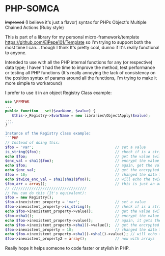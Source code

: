PHP-SOMCA
=========

~~Improved~~ (I believe it's just a flavor) syntax for PHPs Object's Multiple Chained Actions (Ruby style)

This is part of a library for my personal micro-framework/template https://github.com/ElPepe101/Template so I'm trying to support both the most time I can... though I think It's pretty cool, dunno if It's really functional to anyone.

Intended to use with all the PHP internal functions for any (or respective) data type; I haven't had the time to improve the method, test performance or testing all PHP functions (It's really annoying the lack of consistency on the position syntax of params around all the functions, I'm trying to make it more simple to workaround)

I prefer to use it in an object 
Registry Class example:
```PHP
use \PPMFWK
... 
public function __set($varName, $value) {
   $this->_Registry->$varName = new libraries\ObjectApply($value);
...
}```

Instance of the Registry class example:
```PHP
// Instead of doing this:
$foo = 'var';                                     // set a value
is_string($foo);                                  // check if is a string
echo $foo;                                        // get the value (will echo 'var')
$enc_val = sha1($foo);                            // encrypt the value & save it
echo $foo;                                        // again, get the value (will echo 'var')
echo $enc_val;                                    // get the encrypted value (will echo something XD)
$foo = 10;                                        // changed the data type and value
echo $twice_enc_val = sha1(sha1($foo));           // will echo the twice encrypted value of 10
$foo_arr = array();                               // this is just an array
// //////////////////////////////////
// You can do this (It's equivalent):
$foo = new Registry();
$foo->inexistent_property = 'var';                // set a value
$foo->inexistent_property->is_string();           // check if is a string
echo $foo->inexistent_property->value();          // get the value (will echo 'var')
$foo->sha1();                                     // encrypt the value & save it
echo $foo->inexistent_property->value();          // again, it gets the original value (echo 'var')
echo $foo->inexistent_property->sha1()->value();  // get the encrypted value
$foo->inexistent_property = 10;                   // changed the data type and value
echo $foo->inexistent_property->sha1()->sha1()->value(); // will echo the twice encrypted value of 10
$foo->inexistent_property2 = array();             // now with arrays
```

Really hope It helps someone to code faster or stylish in PHP.
